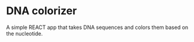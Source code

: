 # DNA colorizer

A simple REACT app that takes DNA sequences and colors them based on the nucleotide.
